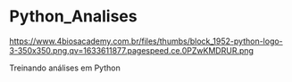 # Python_Analises
<https://www.4biosacademy.com.br/files/thumbs/block_1952-python-logo-3-350x350.png,qv=1633611877.pagespeed.ce.0PZwKMDRUR.png>


Treinando análises em Python
